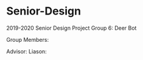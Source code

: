 # Senior-Design
2019-2020 Senior Design Project
Group 6: Deer Bot

Group Members:


Advisor:
Liason:
